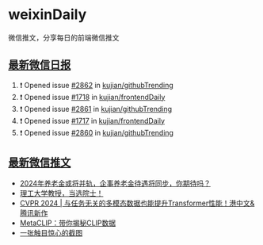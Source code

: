 # weixinDaily
微信推文，分享每日的前端微信推文

## [最新微信日报](https://github.com/kujian/weixinDaily/issues)

<!--START_SECTION:activity-->
1. ❗ Opened issue [#2862](https://github.com/kujian/githubTrending/issues/2862) in [kujian/githubTrending](https://github.com/kujian/githubTrending)
2. ❗ Opened issue [#1718](https://github.com/kujian/frontendDaily/issues/1718) in [kujian/frontendDaily](https://github.com/kujian/frontendDaily)
3. ❗ Opened issue [#2861](https://github.com/kujian/githubTrending/issues/2861) in [kujian/githubTrending](https://github.com/kujian/githubTrending)
4. ❗ Opened issue [#1717](https://github.com/kujian/frontendDaily/issues/1717) in [kujian/frontendDaily](https://github.com/kujian/frontendDaily)
5. ❗ Opened issue [#2860](https://github.com/kujian/githubTrending/issues/2860) in [kujian/githubTrending](https://github.com/kujian/githubTrending)
<!--END_SECTION:activity-->


## [最新微信推文](https://weixin.qdkfweb.cn/)

<!-- BLOG-POST-LIST:START -->
- [2024年养老金或将并轨，企事养老金待遇将同步，你期待吗？](https://weixin.qdkfweb.cn/44243.html)
- [理工大学教授，当选院士！](https://weixin.qdkfweb.cn/44267.html)
- [CVPR 2024 | 与任务无关的多模态数据也能提升Transformer性能！港中文&amp;腾讯新作](https://weixin.qdkfweb.cn/44268.html)
- [MetaCLIP：带你揭秘CLIP数据](https://weixin.qdkfweb.cn/44269.html)
- [一张触目惊心的截图](https://weixin.qdkfweb.cn/44237.html)
<!-- BLOG-POST-LIST:END -->